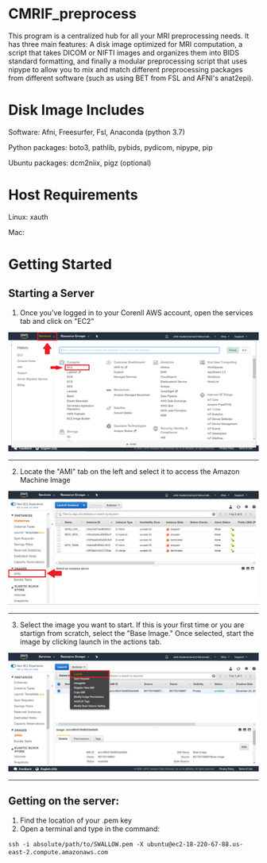 # CMRIF_preprocess
This program is a centralized hub for all your MRI preprocessing needs. It has three main features: A disk image optimized for MRI computation, a script that takes DICOM or NIFTI images and organizes them into BIDS standard formatting, and finally a modular preprocessing script that uses nipype to allow you to mix and match different preprocessing packages from different software (such as using BET from FSL and AFNI's anat2epi).

# Disk Image Includes
Software:
Afni, Freesurfer, Fsl, Anaconda (python 3.7)

Python packages: 
boto3, pathlib, pybids, pydicom, nipype, pip

Ubuntu packages:
dcm2niix, pigz (optional)

# Host Requirements
Linux:
xauth

Mac:

# Getting Started

## Starting a Server

1. Once you've logged in to your Corenll AWS account, open the services tab and click on "EC2"

![Once you've logged in to your Corenll AWS account, open the services tab and click on "EC2"](images/Screenshot%20(18).png)

***

2. Locate the "AMI" tab on the left and select it to access the Amazon Machine Image

![Locate the "AMI" tab on the left and select it to access the Amazon Machine Image](images/Screenshot%20(10).png)

***

3. Select the image you want to start. If this is your first time or you are startign from scratch, select the "Base Image." Once selected, start the image by clicking launch in the actions tab.

![Select the image you want to start. If this is your first time or you are startign from scratch, select the "Base Image." Once selected, start the image by clicking launch in the actions tab.](images/Screenshot%20(11).png)

***


## Getting on the server:

1. Find the location of your .pem key
2. Open a terminal and type in the command:
```
ssh -i absolute/path/to/SWALLOW.pem -X ubuntu@ec2-18-220-67-88.us-east-2.compute.amazonaws.com
```
